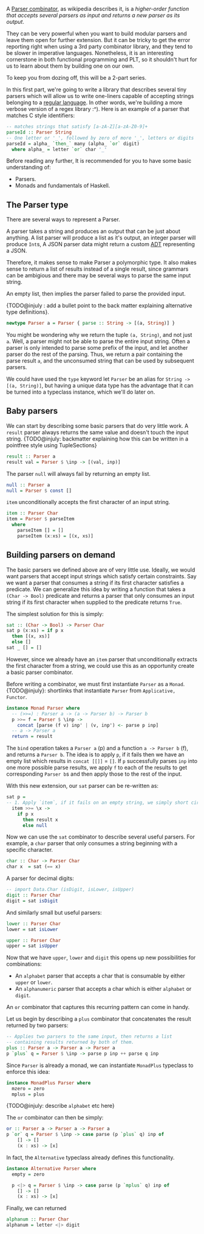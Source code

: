 A [Parser combinator](https://www.cs.nott.ac.uk/~pszgmh/monparsing.pdf), as wikipedia describes it,
is a _higher-order function that accepts several parsers as input and returns a new parser as its output_.

They can be very powerful when you want to build modular parsers and leave them open for further extension.
But it can be tricky to get the error reporting right when using a 3rd party combinator library,
and they tend to be slower in imperative languages.
Nonetheless, it is an interesting cornerstone in both functional programming and PLT, so it shouldn't
hurt for us to learn about them by building one on our own.

To keep you from dozing off, this will be a 2-part series.

In this first part, we're going to write a library that describes several tiny parsers
which will allow us to write one-liners capable of accepting strings
belonging to a [regular language](https://en.wikipedia.org/wiki/Regular_language).
In other words, we're building a more verbose version of a regex library :^).
Here is an example of a parser that matches C style identifiers:

```hs
-- matches strings that satisfy [a-zA-Z][a-zA-Z0-9]+
parseId :: Parser String
-- One letter or '_', followed by zero of more '_', letters or digits
parseId = alpha_ `then_` many (alpha_ `or` digit)
  where alpha_ = letter `or` char '_'
```

Before reading any further, It is recommended for you to have some basic understanding of:

- Parsers.
- Monads and fundamentals of Haskell.

## The Parser type

There are several ways to represent a Parser.

A parser takes a string and produces an output that can be just about anything.
A list parser will produce a list as it's output,
an integer parser will produce `Int`s,
A JSON parser data might return a custom [ADT](https://en.wikipedia.org/wiki/Algebraic_data_type) representing a JSON.

Therefore, it makes sense to make Parser a polymorphic type.
It also makes sense to return a list of results instead of a single result,
since grammars can be ambigious and there may be several ways to parse the same input string.

An empty list, then implies the parser failed to parse the provided input.

{TODO@injuly : add a bullet point to the back matter explaining alternative type definitions}.

```hs
newtype Parser a = Parser { parse :: String -> [(a, String)] }
```

You might be wondering why we return the tuple `(a, String)`, and not just `a`.
Well, a parser might not be able to parse the entire input string.
Often a parser is only intended to parse some prefix of the input, and let another parser do the rest of the parsing.
Thus, we return a pair containing the parse result `a`, and the unconsumed string that can be used by subsequent parsers.

We could have used the `type` keyword let `Parser` be an alias for `String -> [(a, String)]`,
but having a unique data type has the advantage that it can be turned into a typeclass instance, which we'll do later on.

## Baby parsers

We can start by describing some basic parsers that do very little work.
A `result` parser always returns the same value and doesn't touch the input string.
{TODO@injuly: backmatter explaining how this can be written in a pointfree style using TupleSections}

```hs
result :: Parser a
result val = Parser $ \inp -> [(val, inp)]
```

The parser `null` will always fail by returning an empty list.

```hs
null :: Parser a
null = Parser $ const []
```

`item` unconditionally accepts the first character of an input string.

```hs
item :: Parser Char
item = Parser $ parseItem
  where
    parseItem [] = []
    parseItem (x:xs) = [(x, xs)]
```

## Building parsers on demand

The basic parsers we defined above are of very little use.
Ideally, we would want parsers that accept input strings which satisfy certain constraints.
Say we want a parser that consumes a string if its first character satisfies a predicate.
We can generalize this idea by writing a function that takes a `(Char -> Bool)` predicate and
returns a parser that only consumes an input string
if its first character when supplied to the predicate returns `True`.

The simplest solution for this is simply:
```hs
sat :: (Char -> Bool) -> Parser Char
sat p (x:xs) = if p x
  then [(x, xs)]
  else []
sat _ [] = []
```

However, since we already have an `item` parser that unconditionally extracts
the first character from a string, we could use this as an opportunity create a basic parser combinator.

Before writing a combinator, we must first instantiate `Parser` as a `Monad`.
{TODO@injuly}: shortlinks that instantiate `Parser` from `Applicative, Functor`.
```hs
instance Monad Parser where
  -- (>>=) : Parser a -> (a -> Parser b) -> Parser b
  p >>= f = Parser $ \inp ->
    concat [parse (f v) inp' | (v, inp') <- parse p inp]
  -- a -> Parser a
  return = result
```

The `bind` operation takes a `Parser a` (p) and a function `a -> Parser b` (f), and returns a `Parser b`.
The idea is to apply `p`, if it fails then we have an empty list which results in `concat [[]]` = `[]`.
If `p` successfully parses `inp` into one more possible parse results,
we apply `f` to each of the results to get corresponding `Parser b`s and then apply those to the rest of the input.

With this new extension, our `sat` parser can be re-written as:

```hs
sat p =
-- 1. Apply `item`, if it fails on an empty string, we simply short circuit and get `[]`.
  item >>= \x -> 
    if p x
      then result x
      else null 
```

Now we can use the `sat` combinator to describe several useful parsers.
For example, a `char` parser that only consumes a string beginning with a specific character.

```hs
char :: Char -> Parser Char
char x  = sat (== x)
```

A parser for decimal digits:

```hs
-- import Data.Char (isDigit, isLower, isUpper)
digit :: Parser Char
digit = sat isDigit
```

And similarly small but useful parsers:

```hs
lower :: Parser Char
lower = sat isLower

upper :: Parser Char
upper = sat isUpper
```

Now that we have `upper`, `lower` and `digit` this opens up new possibilities for combinations:
- An `alphabet` parser that accepts a char that is consumable by either `upper` or `lower`.
- An `alphanumeric` parser that accepts a char which is either `alphabet` or `digit`.

An `or` combinator that captures this recurring pattern can come in handy.

Let us begin by describing a `plus` combinator that concatenates the result returned by two parsers:
```hs
-- Applies two parsers to the same input, then returns a list
-- containing results returned by both of them.
plus :: Parser a -> Parser a -> Parser a
p `plus` q = Parser $ \inp -> parse p inp ++ parse q inp
```

Since `Parser` is already a monad, we can instantiate `MonadPlus` typeclass to enforce
this idea:
```hs
instance MonadPlus Parser where
  mzero = zero
  mplus = plus
```

{TODO@injuly: describe `alphabet` etc here}

The `or` combinator can then be simply:

```hs
or :: Parser a -> Parser a -> Parser a
p `or` q = Parser $ \inp -> case parse (p `plus` q) inp of
    [] -> []
    (x : xs) -> [x]
```

In fact, the `Alternative` typeclass already defines this functionality.

```hs
instance Alternative Parser where
  empty = zero

  p <|> q = Parser $ \inp -> case parse (p `mplus` q) inp of
    [] -> []
    (x : xs) -> [x]
```

Finally, we can returned

```hs
alphanum :: Parser Char
alphanum = letter <|> digit
```